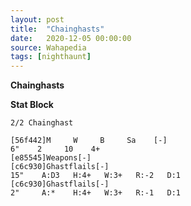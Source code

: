 ```yaml
---
layout: post
title:  "Chainghasts"
date:   2020-12-05 00:00:00
source: Wahapedia
tags: [nighthaunt]
---
```


**Chainghasts**

**Stat Block**
```
2/2 Chainghast
```

```
[56f442]M     W     B     Sa    [-]
6"    2     10    4+    
[e85545]Weapons[-]
[c6c930]Ghastflails[-]
15"    A:D3   H:4+   W:3+   R:-2   D:1   
[c6c930]Ghastflails[-]
2"     A:*    H:4+   W:3+   R:-1   D:1   
```
    